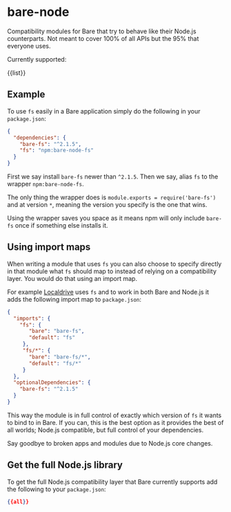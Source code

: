 # bare-node

Compatibility modules for Bare that try to behave like their Node.js counterparts. Not meant to cover 100% of all APIs but the 95% that everyone uses.

Currently supported:

{{list}}

## Example

To use `fs` easily in a Bare application simply do the following in your `package.json`:

```json
{
  "dependencies": {
    "bare-fs": "^2.1.5",
    "fs": "npm:bare-node-fs"
  }
}
```

First we say install `bare-fs` newer than `^2.1.5`. Then we say, alias `fs` to the wrapper `npm:bare-node-fs`.

The only thing the wrapper does is `module.exports = require('bare-fs')` and at version `*`, meaning the version you specify is the one that wins.

Using the wrapper saves you space as it means npm will only include `bare-fs` once if something else installs it.

## Using import maps

When writing a module that uses `fs` you can also choose to specify directly in that module what `fs` should map to instead of relying on a compatibility layer. You would do that using an import map.

For example [Localdrive](https://github.com/holepunchto/localdrive) uses `fs` and to work in both Bare and Node.js it adds the following import map to `package.json`:

```json
{
  "imports": {
    "fs": {
       "bare": "bare-fs",
       "default": "fs"
     },
     "fs/*": {
       "bare": "bare-fs/*",
       "default": "fs/*"
     }
  },
  "optionalDependencies": {
    "bare-fs": "^2.1.5"
  }
}
```

This way the module is in full control of exactly which version of `fs` it wants to bind to in Bare. If you can, this is the best option as it provides the best of all worlds; Node.js compatible, but full control of your dependencies.

Say goodbye to broken apps and modules due to Node.js core changes.

## Get the full Node.js library

To get the full Node.js compatibility layer that Bare currently supports add the following to your `package.json`:

```json
{{all}}
```
